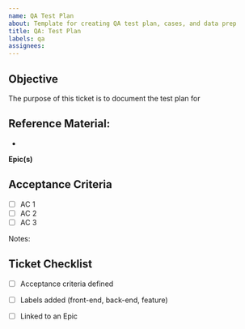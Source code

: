 ```yaml
---
name: QA Test Plan
about: Template for creating QA test plan, cases, and data prep
title: QA: Test Plan
labels: qa
assignees:
---
```



## Objective 

The purpose of this ticket is to document the test plan for <!-- List the desired outcome(s) for this ticket -->  


## Reference Material:
<!-- Add any reference materials supporting the Epic (i.e. product canvas, product brief, link to figma wireframes, etc) -->  

- 

**Epic(s)**
<!-- Add link to the feature Epic -->  

## Acceptance Criteria

<!-- Add a checkbox for each item required to fulfill the user story/issue. -->  

-  [ ] AC 1
-  [ ] AC 2
-  [ ] AC 3
    
Notes: 


## Ticket Checklist

- [ ] Acceptance criteria defined
- [ ] Labels added (front-end, back-end, feature)
- [ ] Linked to an Epic

